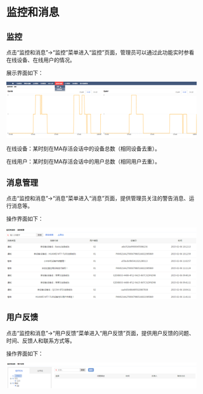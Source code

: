 # 监控和消息

## 监控

点击“监控和消息”->“监控”菜单进入“监控”页面，管理员可以通过此功能实时参看在线设备、在线用户的情况。

展示界面如下：

![](/articles/emm/2-/images/image105.png)

在线设备：某时刻在MA存活会话中的设备总数（相同设备去重）。

在线用户：某时刻在MA存活会话中的用户总数（相同用户去重）。

## 消息管理

点击“监控和消息”->“消息”菜单进入“消息”页面，提供管理员关注的警告消息、运行消息等。

操作界面如下：

![](/articles/emm/2-/images/image106.png)

## 用户反馈

点击“监控和消息”->“用户反馈”菜单进入“用户反馈”页面，提供用户反馈的问题、时间、反馈人和联系方式等。

操作界面如下：

![](/articles/emm/2-/images/image107.png)


